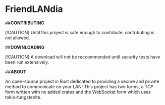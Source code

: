 # FriendLANdia
##**CONTRIBUTING**

[!CAUTION]
Until this project is safe enough to contribute, contributing is not allowed.

##**DOWNLOADING**

[!CAUTION]
A download will not be reccommended until security tests have been run extensively.

##**ABOUT**

An open-source project in Rust dedicated to providing a secure and private method to communicate on your LAN! This project has two forms, a TCP form written with no added crates and the WebSocket form which uses tokio-tungstenite.
